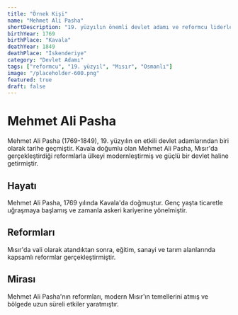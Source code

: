 ```yaml
---
title: "Örnek Kişi"
name: "Mehmet Ali Pasha"
shortDescription: "19. yüzyılın önemli devlet adamı ve reformcu liderlerinden biri"
birthYear: 1769
birthPlace: "Kavala"
deathYear: 1849
deathPlace: "İskenderiye"
category: "Devlet Adamı"
tags: ["reformcu", "19. yüzyıl", "Mısır", "Osmanlı"]
image: "/placeholder-600.png"
featured: true
draft: false
---
```


# Mehmet Ali Pasha

Mehmet Ali Pasha (1769-1849), 19. yüzyılın en etkili devlet adamlarından biri olarak tarihe geçmiştir. Kavala doğumlu olan Mehmet Ali Pasha, Mısır'da gerçekleştirdiği reformlarla ülkeyi modernleştirmiş ve güçlü bir devlet haline getirmiştir.

## Hayatı

Mehmet Ali Pasha, 1769 yılında Kavala'da doğmuştur. Genç yaşta ticaretle uğraşmaya başlamış ve zamanla askeri kariyerine yönelmiştir.

## Reformları

Mısır'da vali olarak atandıktan sonra, eğitim, sanayi ve tarım alanlarında kapsamlı reformlar gerçekleştirmiştir.

## Mirası

Mehmet Ali Pasha'nın reformları, modern Mısır'ın temellerini atmış ve bölgede uzun süreli etkiler yaratmıştır.
